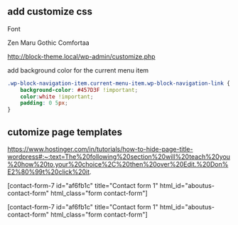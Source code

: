 ## add customize css

Font

Zen Maru Gothic
Comfortaa




http://block-theme.local/wp-admin/customize.php

add background color for the current menu item  
```css
.wp-block-navigation-item.current-menu-item.wp-block-navigation-link {
	background-color: #457D3F !important;
	color:white !important;
	padding: 0 5px;
}
```

## cutomize page templates
https://www.hostinger.com/in/tutorials/how-to-hide-page-title-wordpress#:~:text=The%20following%20section%20will%20teach%20you%20how%20to,your%20choice%2C%20then%20over%20Edit.%20Don%E2%80%99t%20click%20it.




[contact-form-7 id="af6fb1c" title="Contact form 1" html_id="aboutus-contact-form" html_class="form contact-form"]

[contact-form-7 id="af6fb1c" title="Contact form 1" html_id="aboutus-contact-form" html_class="form contact-form"]
